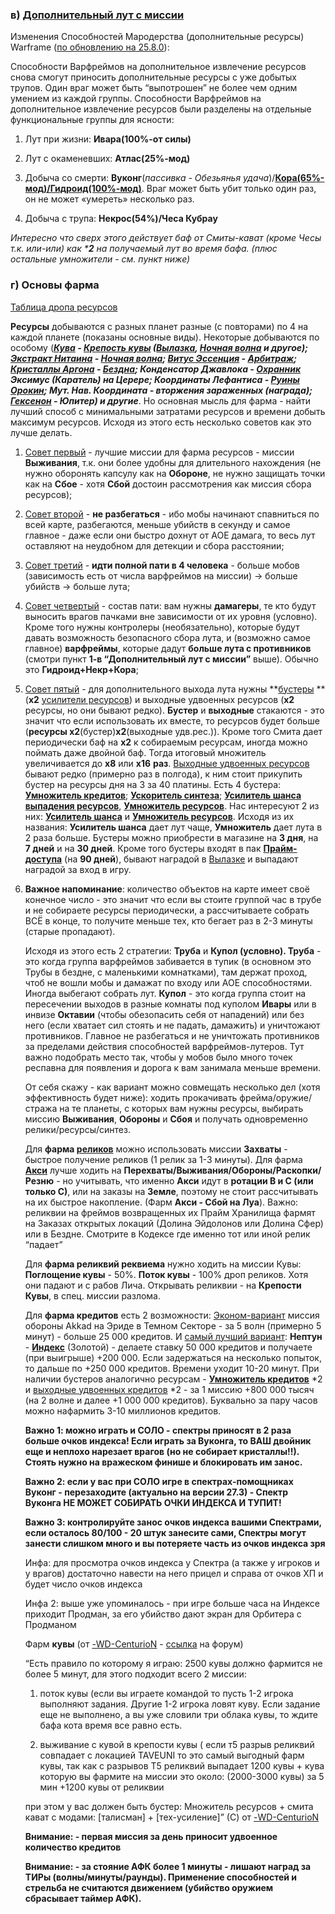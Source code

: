### в) <span style="text-decoration:underline;">Дополнительный лут с миссии</span>

Изменения Способностей Мародерства (дополнительные ресурсы) Warframe ([по обновлению на 25.8.0](https://forums.warframe.com/topic/1131643-atlas-prime-update-2580/)):

Способности Варфреймов на дополнительное извлечение ресурсов снова смогут приносить дополнительные ресурсы с уже добытых трупов. Один враг может быть “выпотрошен” не более чем одним умением из каждой группы. Способности Варфреймов на дополнительное извлечение ресурсов были разделены на отдельные функциональные группы для ясности:

1. Лут при жизни: 		**Ивара(100%-от силы)**

2. Лут с окаменевших: 	**Атлас(25%-мод)**

3. Добыча со смерти: 	**Вуконг**(_пассивка - Обезьянья удача_)/**[Кора(65%-мод)/Гидроид(100%-мод)](https://www.reddit.com/r/Warframe/comments/ddkvpu/nekros_chooses_a_friend/)**. Враг может быть убит только один раз, он не может «умереть» несколько раз.

4. Добыча с трупа: 		**Некрос(54%)/Чеса Кубрау**

_Интересно что сверх этого действует баф от Смиты-кават (кроме Чесы т.к. или-или) как  ***2** на получаемый лут во время бафа. (плюс остальные умножители - см. пункт ниже)_

### г) Основы фарма

[Таблица дропа ресурсов](https://n8k6e2y6.ssl.hwcdn.net/repos/hnfvc0o3jnfvc873njb03enrf56.html)

**Ресурсы** добываются с разных планет разные (с повторами) по 4 на каждой планете (показаны основные виды). Некоторые добываются по особому (**_[Кува](https://warframe.fandom.com/ru/wiki/%D0%9A%D1%83%D0%B2%D0%B0) - [Крепость кувы](https://warframe.fandom.com/ru/wiki/%D0%9A%D1%80%D0%B5%D0%BF%D0%BE%D1%81%D1%82%D1%8C_%D0%9A%D1%83%D0%B2%D1%8B) ([Вылазка](https://warframe.fandom.com/ru/wiki/%D0%92%D1%8B%D0%BB%D0%B0%D0%B7%D0%BA%D0%B0), [Ночная волна](https://warframe.fandom.com/ru/wiki/%D0%9D%D0%BE%D1%87%D0%BD%D0%B0%D1%8F_%D0%92%D0%BE%D0%BB%D0%BD%D0%B0) и другое); [Экстракт Нитаина](https://warframe.fandom.com/ru/wiki/%D0%AD%D0%BA%D1%81%D1%82%D1%80%D0%B0%D0%BA%D1%82_%D0%9D%D0%B8%D1%82%D0%B0%D0%B8%D0%BD%D0%B0) - [Ночная волна](https://warframe.fandom.com/ru/wiki/%D0%9D%D0%BE%D1%87%D0%BD%D0%B0%D1%8F_%D0%92%D0%BE%D0%BB%D0%BD%D0%B0); [Витус Эссенция](https://warframe.fandom.com/ru/wiki/%D0%92%D0%B8%D1%82%D1%83%D1%81-%D0%AD%D1%81%D1%81%D0%B5%D0%BD%D1%86%D0%B8%D1%8F) - [Арбитраж](https://warframe.fandom.com/ru/wiki/%D0%90%D1%80%D0%B1%D0%B8%D1%82%D1%80%D0%B0%D0%B6); [Кристаллы Аргона](https://warframe.fandom.com/ru/wiki/%D0%9A%D1%80%D0%B8%D1%81%D1%82%D0%B0%D0%BB%D0%BB_%D0%90%D1%80%D0%B3%D0%BE%D0%BD%D0%B0) - [Бездна](https://warframe.fandom.com/ru/wiki/%D0%91%D0%B5%D0%B7%D0%B4%D0%BD%D0%B0);  Конденсатор Джавлока - [Охранник](https://warframe.fandom.com/ru/wiki/%D0%9E%D1%85%D1%80%D0%B0%D0%BD%D0%BD%D0%B8%D0%BA) Эксимус (Каратель) на Церере; Координаты Лефантиса - [Руины Орокин](https://warframe.fandom.com/ru/wiki/%D0%A0%D1%83%D0%B8%D0%BD%D1%8B_%D0%9E%D1%80%D0%BE%D0%BA%D0%B8%D0%BD); Мут. Нав. Координата - вторжения зараженных (награда); [Гексенон](https://warframe.fandom.com/ru/wiki/%D0%93%D0%B5%D0%BA%D1%81%D0%B5%D0%BD%D0%BE%D0%BD) - Юпитер) и другие_**. Но основная мысль для фарма - найти лучший способ с минимальными затратами ресурсов и времени добыть максимум ресурсов. Исходя из этого есть несколько советов как это лучше делать. 

1. <span style="text-decoration:underline;">Совет первый</span> - лучшие миссии для фарма ресурсов - миссии **Выживания**, т.к. они более удобны для длительного нахождения (не нужно оборонять капсулу как на **Обороне**, не нужно защищать точки как на **Сбое** - хотя **Сбой** достоин рассмотрения как миссия сбора ресурсов);
2. <span style="text-decoration:underline;">Совет второй</span> - **не разбегаться** - ибо мобы начинают спавниться по всей карте, разбегаются, меньше убийств в секунду и самое главное - даже если они быстро дохнут от AOE дамага, то весь лут оставляют на неудобном для детекции и сбора расстоянии;
3. <span style="text-decoration:underline;">Совет третий</span> - **идти полной пати в 4 человека** - больше мобов (зависимость есть от числа варфреймов на миссии) -> больше убийств -> больше лута;
4. <span style="text-decoration:underline;">Совет четвертый</span> - состав пати: вам нужны **дамагеры**, те кто будут выносить врагов пачками вне зависимости от их уровня (условно). Кроме того нужны контролеры (необязательно), которые будут давать возможность безопасного сбора лута, и (возможно самое главное) **варфреймы**, которые дадут **больше лута с противников** (смотри пункт **1-в “Дополнительный лут с миссии”** выше). Обычно это **Гидроид+Некр+Кора**;
5. <span style="text-decoration:underline;">Совет пятый</span> - для дополнительного выхода лута нужны **[бустеры](https://warframe.fandom.com/ru/wiki/%D0%A0%D0%B0%D1%81%D1%85%D0%BE%D0%B4%D0%BD%D1%8B%D0%B5_%D0%BC%D0%B0%D1%82%D0%B5%D1%80%D0%B8%D0%B0%D0%BB%D1%8B) **(**x2** [усилители ресурсов](https://warframe.fandom.com/ru/wiki/%D0%A3%D0%BC%D0%BD%D0%BE%D0%B6%D0%B8%D1%82%D0%B5%D0%BB%D1%8C_%D0%A0%D0%B5%D1%81%D1%83%D1%80%D1%81%D0%BE%D0%B2)) и выходные удвоенных ресурсов (**x2** ресурсы, но они бывают редко). **Бустер** и **выходные** стакаются - это значит что если использовать их вместе, то ресурсов будет больше (**ресурсы x2**(бустер)**x2**(выходные удв.рес.)). Кроме того Смита дает периодически баф на **x2** к собираемым ресурсам, иногда можно поймать даже двойной баф. Тогда итоговый множитель увеличивается до **x8** или **x16** **раз**. <span style="text-decoration:underline;">Выходные удвоенных ресурсов</span> бывают редко (примерно раз в полгода), к ним стоит прикупить бустер на ресурсы дня на 3 за 40 платины. Есть 4 бустера: **[Умножитель кредитов](https://warframe.fandom.com/ru/wiki/%D0%A3%D0%BC%D0%BD%D0%BE%D0%B6%D0%B8%D1%82%D0%B5%D0%BB%D1%8C_%D0%9A%D1%80%D0%B5%D0%B4%D0%B8%D1%82%D0%BE%D0%B2)**; **[Ускоритель синтеза](https://warframe.fandom.com/ru/wiki/%D0%A3%D1%81%D0%B8%D0%BB%D0%B8%D1%82%D0%B5%D0%BB%D1%8C_%D0%A1%D0%B8%D0%BD%D1%82%D0%B5%D0%B7%D0%B0)**; **[Усилитель шанса выпадения ресурсов](https://warframe.fandom.com/ru/wiki/%D0%A3%D1%81%D0%B8%D0%BB%D0%B8%D1%82%D0%B5%D0%BB%D1%8C_%D0%A8%D0%B0%D0%BD%D1%81%D0%B0_%D0%92%D1%8B%D0%BF%D0%B0%D0%B4%D0%B5%D0%BD%D0%B8%D1%8F_%D0%A0%D0%B5%D1%81%D1%83%D1%80%D1%81%D0%BE%D0%B2)**, **[Умножитель ресурсов](https://warframe.fandom.com/ru/wiki/%D0%A3%D0%BC%D0%BD%D0%BE%D0%B6%D0%B8%D1%82%D0%B5%D0%BB%D1%8C_%D0%A0%D0%B5%D1%81%D1%83%D1%80%D1%81%D0%BE%D0%B2)**. Нас интересуют 2 из них: **[Усилитель шанса](https://warframe.fandom.com/ru/wiki/%D0%A3%D1%81%D0%B8%D0%BB%D0%B8%D1%82%D0%B5%D0%BB%D1%8C_%D0%A8%D0%B0%D0%BD%D1%81%D0%B0_%D0%92%D1%8B%D0%BF%D0%B0%D0%B4%D0%B5%D0%BD%D0%B8%D1%8F_%D0%A0%D0%B5%D1%81%D1%83%D1%80%D1%81%D0%BE%D0%B2)** и **[Умножитель ресурсов](https://warframe.fandom.com/ru/wiki/%D0%A3%D0%BC%D0%BD%D0%BE%D0%B6%D0%B8%D1%82%D0%B5%D0%BB%D1%8C_%D0%A0%D0%B5%D1%81%D1%83%D1%80%D1%81%D0%BE%D0%B2)**. Исходя из их названия: **Усилитель шанса** дает лут чаще, **Умножитель** дает лута в 2 раза больше. Бустеры можно приобрести в магазине на **3 дня**, на **7 дней** и на **30 дней**. Кроме того бустеры входят в пак **[Прайм-доступа](https://www.warframe.com/ru/prime-access)** (на **90 дней**), бывают наградой в [Вылазке](https://warframe.fandom.com/ru/wiki/%D0%92%D1%8B%D0%BB%D0%B0%D0%B7%D0%BA%D0%B0) и выпадают наградой за вход в игру.
6. **Важное напоминание**: количество объектов на карте имеет своё конечное число - это значит что если вы стоите группой час в трубе и не собираете ресурсы периодически, а рассчитываете собрать ВСЁ в конце, то получите меньше тех, кто бегает раз в 2-3 минуты (старые пропадают).

    Исходя из этого есть 2 стратегии: **Труба** и **Купол (условно). Труба** - это когда группа варфреймов забивается в тупик (в основном это Трубы в бездне, с маленькими комнатками), там держат проход, чтоб не вошли мобы и дамажат по входу или AOE способностями. Иногда выбегают собрать лут. **Купол** - это когда группа стоит на пересечении выходов в разные комнаты под куполом **Ивары** или в инвизе **Октавии** (чтобы обезопасить себя от нападений) или без него (если хватает сил стоять и не падать, дамажить) и уничтожают противников. Главное не разбегаться и не уничтожать противников за пределами действия способностей варфреймов-лутеров. Тут важно подобрать место так, чтобы у мобов было много точек респавна  для появления и дорога к вам занимала меньше времени.


     От себя скажу - как вариант можно совмещать несколько дел (хотя эффективность будет ниже): ходить прокачивать фрейма/оружие/стража на те планеты, с которых вам нужны ресурсы, выбирать миссию **Выживания**, **Обороны** и **Сбоя** и получать одновременно релики/ресурсы/синтез.

    Для **фарма [реликов](https://warframe.fandom.com/ru/wiki/%D0%A0%D0%B5%D0%BB%D0%B8%D0%BA%D0%B2%D0%B8%D1%8F_%D0%91%D0%B5%D0%B7%D0%B4%D0%BD%D1%8B)** можно использовать миссии **Захваты** - быстрое получение реликов (1 релик за 1-3 минуты). Для фарма **[Акси](https://warframe.fandom.com/ru/wiki/%D0%A0%D0%B5%D0%BB%D0%B8%D0%BA%D0%B2%D0%B8%D1%8F_%D0%91%D0%B5%D0%B7%D0%B4%D0%BD%D1%8B/%D0%A0%D0%B5%D0%BB%D0%B8%D0%BA%D0%B2%D0%B8%D0%B8%2F%D0%90%D0%BA%D1%81%D0%B8)** лучше ходить на **Перехваты/Выживания/Обороны/Раскопки/Резню** - но учитывать, что именно **Акси** идут в **ротации В и С (или только С)**, или на заказы на **Земле**, поэтому не стоит рассчитывать на их быстрое накопление. (Фарм **Акси - Сбой на Луа**). Важно: реликвии на фреймов возвращенных их Прайм Хранилища фармят на Заказах открытых локаций (Долина Эйдолонов или Долина Сфер) или в Бездне. Смотрите в Кодексе где именно тот или иной релик “падает”

    Для **фарма реликвий реквиема** нужно ходить на миссии Кувы: **Поглощение кувы** - 50%. **Поток кувы** - 100% дроп реликов. Хотя они падают и с рабов Лича. Открывать реликвии - на **Крепости Кувы**, в спец. миссии разлома. 

    Для **фарма кредитов** есть 2 возможности: <span style="text-decoration:underline;">Эконом-вариант</span> миссия обороны Akkad на Эриде в Темном Секторе - за 5 волн (примерно 5 минут) - больше 25 000 кредитов. И <span style="text-decoration:underline;">самый лучший вариант</span>: **Нептун** - **[Индекс](https://warframe.fandom.com/ru/wiki/%D0%98%D0%BD%D0%B4%D0%B5%D0%BA%D1%81)** (Золотой) - делаете ставку 50 000 кредитов и получаете (при выигрыше) +200 000. Если задержаться на несколько попыток, то дальше по +250 000 кредитов. Времени уходит 10-20 минут. При наличии бустеров аналогично ресурсам - **[Умножитель кредитов](https://warframe.fandom.com/ru/wiki/%D0%A3%D0%BC%D0%BD%D0%BE%D0%B6%D0%B8%D1%82%D0%B5%D0%BB%D1%8C_%D0%9A%D1%80%D0%B5%D0%B4%D0%B8%D1%82%D0%BE%D0%B2)** *2 и <span style="text-decoration:underline;">выходные удвоенных кредитов</span> *2 - за 1 миссию +800 000 тысяч (на 2 волне и далее  +1 000 000 кредитов). Буквально за пару часов можно нафармить 3-10 миллионов кредитов. 

    **Важно 1: можно играть и СОЛО - спектры приносят в 2 раза больше очков индекса! Если играть за Вуконга, то ВАШ двойник еще и неплохо нарезает врагов (но не собирает кристаллы!!). Стоять нужно на вражеском финише и блокировать им занос.** 

    **Важно 2: если у вас при СОЛО игре в спектрах-помощниках Вуконг - перезаходите (актуально на версии 27.3) - Спектр Вуконга НЕ МОЖЕТ СОБИРАТЬ ОЧКИ ИНДЕКСА И ТУПИТ!**

    **Важно 3: контролируйте занос очков индекса вашими Спектрами, если осталось 80/100 - 20 штук занесите сами, Спектры могут занести слишком много и вы потеряете часть из очков индекса зря**

    Инфа: для просмотра очков индекса у Спектра (а также у игроков и у врагов) достаточно навести на него прицел и справа от очков  ХП и будет число очков индекса

    Инфа 2: выше уже упоминалось - при игре больше часа на Индексе приходит Продман, за его убийство дают экран для Орбитера с Продманом

    Фарм **кувы** (от [-WD-CenturioN](https://forums.warframe.com/profile/2272062-wd-centurion/) - [ссылка](https://forums.warframe.com/topic/1143003-%D0%BA%D0%B0%D0%BA-%D0%B7%D0%B0%D1%80%D0%B0%D0%B1%D0%BE%D1%82%D0%B0%D1%82%D1%8C-%D0%BF%D0%B0%D0%BB%D1%82%D0%B8%D0%BD%D1%83-%D0%B2-warframe-%D0%B3%D0%B0%D0%B9%D0%B4/) на форум)

    “Есть правило по которому я играю: 2500 кувы должно фармится не более 5 минут, для этого подходит всего 2 миссии:

    1. поток кувы  (если вы играете командой то пусть 1-2 игрока выполняют задания. Другие 1-2 игрока ловят куву. Если задание еще не выполнено, а вы уже словили три облака кувы, то ждите бафа кота время все равно есть.

    2. выживание с кувой в крепости кувы ( если т5 разрыв реликвий совпадает с локацией TAVEUNI то это самый выгодный фарм кувы, так как с разрывов Т5 реликвий выпадает 1200 кувы + кува которую вы фармите на миссии это около: (2000-3000 кувы) за 5 мин +1200 кувы от реликвии

    при этом у вас должен быть бустер: Множитель ресурсов + смита кават с модами: [талисман]  + [тех-усиление]” (С) от [-WD-CenturioN](https://forums.warframe.com/profile/2272062-wd-centurion/) 

    **Внимание: - первая миссия за день приносит удвоенное количество кредитов** 

    **Внимание: - за стояние АФК более 1 минуты - лишают наград за ТИРы (волны/минуты/раунды). Применение способностей и стрельба не считаются движением (убийство оружием сбрасывает таймер АФК).**



